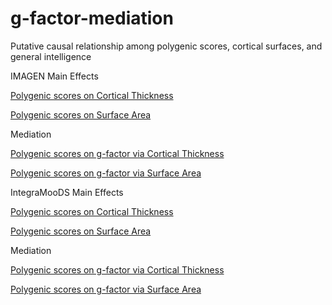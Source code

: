# g-factor-mediation
Putative causal relationship among polygenic scores, cortical surfaces, and general intelligence

IMAGEN 
Main Effects

[Polygenic scores on Cortical Thickness](http://htmlpreview.github.io/?https://github.com/bobvogel/g-factor-mediation/blob/master/IMAGEN_MAINEFFECT_CT/ALL_tstat_con1_thickness.html)

[Polygenic scores on Surface Area](http://htmlpreview.github.io/?https://github.com/bobvogel/g-factor-mediation/blob/master/IMAGEN_MAINEFFECT_SA/ALL_tstat_con1_area.html)

Mediation 

[Polygenic scores on g-factor via Cortical Thickness](http://htmlpreview.github.io/?https://github.com/bobvogel/g-factor-mediation/blob/master/IMAGEN_MEDIATION_CT/ALL_SobelZ_M_thickness.html)

[Polygenic scores on g-factor via Surface Area](http://htmlpreview.github.io/?https://github.com/bobvogel/g-factor-mediation/blob/master/IMAGEN_MEDIATION_SA/ALL_SobelZ_M_area.html)

IntegraMooDS 
Main Effects

[Polygenic scores on Cortical Thickness](http://htmlpreview.github.io/?https://github.com/bobvogel/g-factor-mediation/blob/master/IntegraMooDS_MAINEFFECT_CT/ALL_tstat_con1_thickness.html)

[Polygenic scores on Surface Area](http://htmlpreview.github.io/?https://github.com/bobvogel/g-factor-mediation/blob/master/IntegraMooDS_MAINEFFECT_SA/ALL_tstat_con1_area.html)

Mediation 

[Polygenic scores on g-factor via Cortical Thickness](http://htmlpreview.github.io/?https://github.com/bobvogel/g-factor-mediation/blob/master/IntegraMooDS_MEDIATION_CT/ALL_SobelZ_M_thickness.html)

[Polygenic scores on g-factor via Surface Area](http://htmlpreview.github.io/?https://github.com/bobvogel/g-factor-mediation/blob/master/IntegraMooDS_MEDIATION_SA/ALL_SobelZ_M_area.html)


